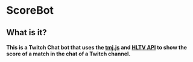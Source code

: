 # <h1>ScoreBot</h1>

<h2>What is it?</h2>
<h4>This is a Twitch Chat bot that uses the <a href="https://tmijs.com/">tmj.js</a> and <a href="https://github.com/gigobyte/HLTV">HLTV API</a> to show the score of a match in the chat of a Twitch channel.</h4>
